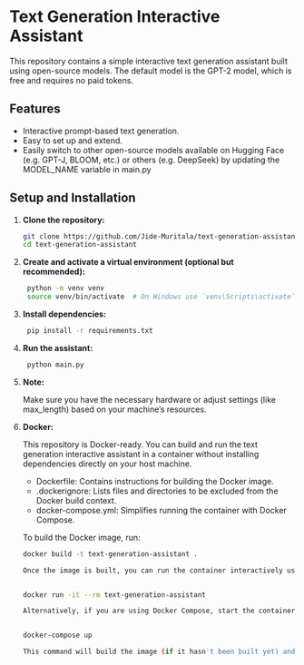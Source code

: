 # Text Generation Interactive Assistant

This repository contains a simple interactive text generation assistant built using open-source models. The default model is the GPT-2 model, which is free and requires no paid tokens.

## Features

- Interactive prompt-based text generation.
- Easy to set up and extend.
- Easily switch to other open-source models available on Hugging Face (e.g. GPT-J, BLOOM, etc.) or others (e.g. DeepSeek) by updating the MODEL_NAME variable in main.py

## Setup and Installation

1. **Clone the repository:**

   ```bash
   git clone https://github.com/Jide-Muritala/text-generation-assistant.git
   cd text-generation-assistant

2. **Create and activate a virtual environment (optional but recommended):**

   ```bash
    python -m venv venv
    source venv/bin/activate  # On Windows use `venv\Scripts\activate`

3. **Install dependencies:**

   ```bash
    pip install -r requirements.txt

4. **Run the assistant:**

   ```bash
    python main.py

5. **Note:**

   Make sure you have the necessary hardware or adjust settings (like max_length) based on your machine’s resources.

6. **Docker:**

   This repository is Docker-ready. You can build and run the text generation interactive assistant in a container without installing dependencies directly on your host machine.

    - Dockerfile: Contains instructions for building the Docker image.
    - .dockerignore: Lists files and directories to be excluded from the Docker build context.
    - docker-compose.yml: Simplifies running the container with Docker Compose.

    To build the Docker image, run:

    ```bash
    docker build -t text-generation-assistant .

    Once the image is built, you can run the container interactively using:

    
    docker run -it --rm text-generation-assistant

    Alternatively, if you are using Docker Compose, start the container with::

    
    docker-compose up

    This command will build the image (if it hasn't been built yet) and run the container. The --rm flag in the docker run command ensures the container is removed after you exit the interactive session.


